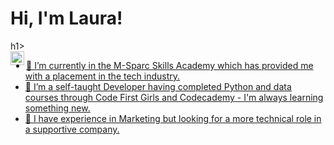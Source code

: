 <h1>Hi, I'm Laura!</h1>h1><br/><a href="https://github.com/fugde08"></a> 
<a href="https://www.linkedin.com/in/laurathelloyd"</a><img align="left" alt="laurathelloyd | LinkedIn" width="22px" src="https://cdn.jsdelivr.net/npm/simple-icons@v3/icons/linkedin.svg" />


[linkedin]: https://linkedin.com/in/laurathelloyd

- 🔭 I’m currently in the M-Sparc Skills Academy which has provided me with a placement in the tech industry. 
- 🌱 I’m a self-taught Developer having completed Python and data courses through Code First Girls and Codecademy - I'm always learning something new.
- 🔭 I have experience in Marketing but looking for a more technical role in a supportive company. 




